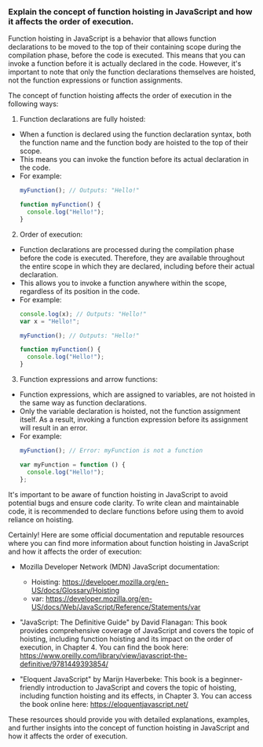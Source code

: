 ### Explain the concept of function hoisting in JavaScript and how it affects the order of execution.

Function hoisting in JavaScript is a behavior that allows function declarations to be moved to the top of their containing scope during the compilation phase, before the code is executed. This means that you can invoke a function before it is actually declared in the code. However, it's important to note that only the function declarations themselves are hoisted, not the function expressions or function assignments.

The concept of function hoisting affects the order of execution in the following ways:

1. Function declarations are fully hoisted:
  - When a function is declared using the function declaration syntax, both the function name and the function body are hoisted to the top of their scope.
  - This means you can invoke the function before its actual declaration in the code.
  - For example:
    ```javascript
    myFunction(); // Outputs: "Hello!"

    function myFunction() {
      console.log("Hello!");
    }
    ```

2. Order of execution:
  - Function declarations are processed during the compilation phase before the code is executed. Therefore, they are available throughout the entire scope in which they are declared, including before their actual declaration.
  - This allows you to invoke a function anywhere within the scope, regardless of its position in the code.
  - For example:
    ```javascript
    console.log(x); // Outputs: "Hello!"
    var x = "Hello!";

    myFunction(); // Outputs: "Hello!"

    function myFunction() {
      console.log("Hello!");
    }
    ```

3. Function expressions and arrow functions:
  - Function expressions, which are assigned to variables, are not hoisted in the same way as function declarations.
  - Only the variable declaration is hoisted, not the function assignment itself. As a result, invoking a function expression before its assignment will result in an error.
  - For example:
    ```javascript
    myFunction(); // Error: myFunction is not a function

    var myFunction = function () {
      console.log("Hello!");
    };
    ```

It's important to be aware of function hoisting in JavaScript to avoid potential bugs and ensure code clarity. To write clean and maintainable code, it is recommended to declare functions before using them to avoid reliance on hoisting.

Certainly! Here are some official documentation and reputable resources where you can find more information about function hoisting in JavaScript and how it affects the order of execution:

- Mozilla Developer Network (MDN) JavaScript documentation:
  - Hoisting: https://developer.mozilla.org/en-US/docs/Glossary/Hoisting
  - var: https://developer.mozilla.org/en-US/docs/Web/JavaScript/Reference/Statements/var

- "JavaScript: The Definitive Guide" by David Flanagan: This book provides comprehensive coverage of JavaScript and covers the topic of hoisting, including function hoisting and its impact on the order of execution, in Chapter 4. You can find the book here: https://www.oreilly.com/library/view/javascript-the-definitive/9781449393854/

- "Eloquent JavaScript" by Marijn Haverbeke: This book is a beginner-friendly introduction to JavaScript and covers the topic of hoisting, including function hoisting and its effects, in Chapter 3. You can access the book online here: https://eloquentjavascript.net/

These resources should provide you with detailed explanations, examples, and further insights into the concept of function hoisting in JavaScript and how it affects the order of execution.
